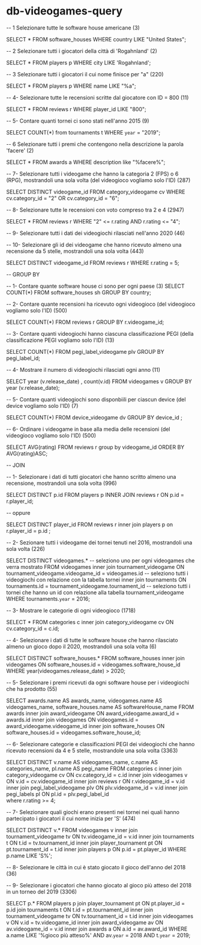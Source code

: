 # db-videogames-query
-- 1 Selezionare tutte le software house americane (3)

SELECT * FROM software_houses WHERE country LIKE "United States";

-- 2 Selezionare tutti i giocatori della città di 'Rogahnland' (2)

SELECT * FROM players p WHERE city LIKE 'Rogahnland';

-- 3 Selezionare tutti i giocatori il cui nome finisce per "a" (220)

SELECT * FROM players p WHERE name LIKE  "%a";


-- 4- Selezionare tutte le recensioni scritte dal giocatore con ID = 800 (11)

SELECT * FROM reviews r WHERE player_id LIKE  "800";


-- 5- Contare quanti tornei ci sono stati nell'anno 2015 (9)

SELECT COUNT(*) from tournaments t WHERE `year` = "2019"; 


-- 6 Selezionare tutti i premi che contengono nella descrizione la parola 'facere' (2)

SELECT * FROM awards a WHERE description like "%facere%";


-- 7- Selezionare tutti i videogame che hanno la categoria 2 (FPS) o 6 (RPG), mostrandoli una sola volta (del videogioco vogliamo solo l'ID) (287)

SELECT DISTINCT videogame_id FROM category_videogame cv WHERE cv.category_id  = "2" OR cv.category_id = "6";

-- 8- Selezionare tutte le recensioni con voto compreso tra 2 e 4 (2947)

SELECT * FROM reviews r WHERE "2" <= r.rating AND r.rating  <= "4";

-- 9- Selezionare tutti i dati dei videogiochi rilasciati nell'anno 2020 (46)



-- 10- Selezionare gli id dei videogame che hanno ricevuto almeno una recensione da 5 stelle, mostrandoli una sola volta (443)

SELECT  DISTINCT videogame_id  FROM reviews r WHERE r.rating = 5;



 -- GROUP BY

-- 1- Contare quante software house ci sono per ogni paese (3)
SELECT COUNT(*) FROM software_houses sh GROUP BY country; 

-- 2- Contare quante recensioni ha ricevuto ogni videogioco (del videogioco vogliamo solo l'ID) (500)

SELECT COUNT(*) FROM reviews r GROUP BY r.videogame_id; 

-- 3-  Contare quanti videogiochi hanno ciascuna classificazione PEGI (della classificazione PEGI vogliamo solo l'ID) (13)

SELECT COUNT(*) FROM pegi_label_videogame plv GROUP BY pegi_label_id; 

-- 4- Mostrare il numero di videogiochi rilasciati ogni anno (11)

SELECT year (v.release_date) , count(v.id) FROM videogames v 
GROUP BY year (v.release_date);

-- 5- Contare quanti videogiochi sono disponbiili per ciascun device (del device vogliamo solo l'ID) (7)

SELECT COUNT(*) FROM device_videogame dv GROUP BY device_id ; 

-- 6- Ordinare i videogame in base alla media delle recensioni (del videogioco vogliamo solo l'ID) (500)

SELECT AVG(rating) FROM reviews r group by videogame_id ORDER BY AVG(rating)ASC;




-- JOIN

-- 1- Selezionare i dati di tutti giocatori che hanno scritto almeno una recensione, mostrandoli una sola volta (996)

 SELECT DISTINCT p.id FROM players p 
 INNER JOIN reviews r 
 ON p.id = r.player_id;

-- oppure

SELECT DISTINCT player_id FROM reviews r 
inner join players p 
on r.player_id = p.id ;

-- 2- Sezionare tutti i videogame dei tornei tenuti nel 2016, mostrandoli una sola volta (226)

SELECT DISTINCT videogames.* -- seleziono uno per ogni videogames che verra mostrato 
FROM videogames
inner join tournament_videogame ON tournament_videogame.videogame_id = videogames.id -- seleziono tutti i videogiochi con relazione con la tabella tornei
inner join tournaments ON tournaments.id = tournament_videogame.tournament_id -- seleziono tutti i tornei che hanno un id con relazione alla tabella tournament_videogame
WHERE tournaments.`year` = 2016;

-- 3- Mostrare le categorie di ogni videogioco (1718)

SELECT * FROM categories c 
inner join category_videogame cv 
ON cv.category_id  = c.id;

-- 4- Selezionare i dati di tutte le software house che hanno rilasciato almeno un gioco dopo il 2020, mostrandoli una sola volta (6)

SELECT DISTINCT software_houses.*
FROM software_houses 
inner join videogames
ON software_houses.id = videogames.software_house_id
WHERE year(videogames.release_date) > 2020;


-- 5- Selezionare i premi ricevuti da ogni software house per i videogiochi che ha prodotto (55)

SELECT awards.name AS awards_name,  videogames.name AS videogames_name, software_houses.name AS softwareHouse_name
FROM awards
inner join award_videogame ON award_videogame.award_id = awards.id
inner join videogames ON videogames.id = award_videogame.videogame_id 
inner join software_houses ON software_houses.id = videogames.software_house_id;

-- 6- Selezionare categorie e classificazioni PEGI dei videogiochi che hanno ricevuto recensioni da 4 e 5 stelle, mostrandole una sola volta (3363)

SELECT DISTINCT v.name AS videogames_name, c.name AS categories_name, pl.name AS pegi_name
FROM categories c
inner join category_videogame cv ON cv.category_id = c.id
inner join videogames v ON v.id = cv.videogame_id 
inner join reviews r ON r.videogame_id = v.id
inner join pegi_label_videogame plv ON plv.videogame_id = v.id 
inner join pegi_labels pl ON pl.id = plv.pegi_label_id  
where r.rating >= 4;


-- 7- Selezionare quali giochi erano presenti nei tornei nei quali hanno partecipato i giocatori il cui nome inizia per 'S' (474)

SELECT DISTINCT v.*
FROM videogames v 
inner join tournament_videogame tv ON tv.videogame_id = v.id 
inner join tournaments t ON t.id = tv.tournament_id 
inner join player_tournament pt ON pt.tournament_id = t.id 
inner join players p ON p.id = pt.player_id 
WHERE p.name LIKE 'S%';


-- 8- Selezionare le città in cui è stato giocato il gioco dell'anno del 2018 (36)



-- 9- Selezionare i giocatori che hanno giocato al gioco più atteso del 2018 in un torneo del 2019 (3306)

SELECT  p.*
FROM players p 
join player_tournament pt ON pt.player_id = p.id 
join tournaments t ON t.id = pt.tournament_id 
inner join tournament_videogame tv ON tv.tournament_id = t.id 
inner join videogames v ON v.id = tv.videogame_id 
inner  join award_videogame av ON av.videogame_id = v.id 
inner join awards a ON a.id = av.award_id 
WHERE a.name LIKE '%gioco più atteso%' AND av.`year` = 2018  AND t.`year` = 2019;


